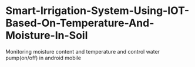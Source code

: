 # Smart-Irrigation-System-Using-IOT-Based-On-Temperature-And-Moisture-In-Soil
Monitoring moisture content and temperature and control water pump(on/off) in android mobile
